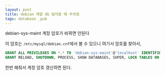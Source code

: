```yaml
---
layout: post
title: debian 계열 db 덮어쓸 때 주의점
tags: database _pub
---
```


debian-sys-maint 계정 암호가 바뀌면 안된다

이 암호는 `/etc/mysql/debian.cnf`에서 볼 수 있으니 여기서 암호를 찾아서,

```sql
GRANT ALL PRIVILEGES ON *.* TO 'debian-sys-maint'@'localhost' IDENTIFIED BY 'YOUR-PASSWORD' WITH GRANT OPTION
GRANT RELOAD, SHUTDOWN, PROCESS, SHOW DATABASES, SUPER, LOCK TABLES ON *.* TO 'debian-sys-maint'@'localhost' IDENTIFIED BY 'YOUR-PASSWORD'
```

한번 해줘서 계정 암호 갱신하면 된다.